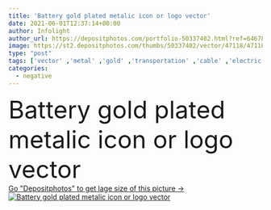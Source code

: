 ```yaml
---
title: 'Battery gold plated metalic icon or logo vector'
date: 2021-06-01T12:37:14+00:00
author: Infolight
author_url: https://depositphotos.com/portfolio-50337402.html?ref=64678756
image: https://st2.depositphotos.com/thumbs/50337402/vector/47118/471188584/api_thumb_450.jpg?forcejpeg=true
type: "post"
tags: ['vector' ,'metal' ,'gold' ,'transportation' ,'cable' ,'electric' ,'electricity' ,'power' ,'car' ,'icon' ,'industry' ,'electronics' ,'poles' ,'metallic' ,'negative' ,'positive' ,'battery' ,'starter' ,'logo' ,'source' ,'miscellaneous' ,'eps' ,'premium' ,'tools and utensils' ,'construction and tools' ]
categories: 
  - negative
---
```

<div aling="center">
            <font size="60"> Battery gold plated metalic icon or logo vector</font>   
</div>
<div>
    <a href='https://st2.depositphotos.com/thumbs/50337402/vector/47118/471188584/api_thumb_450.jpg?forcejpeg=true?ref=64678756' target=_blank > Go "Depositphotos" to get lage size of this picture ->
        <img href='https://st2.depositphotos.com/thumbs/50337402/vector/47118/471188584/api_thumb_450.jpg?forcejpeg=true?ref=64678756' src='https://st2.depositphotos.com/50337402/47118/v/950/depositphotos_471188584-stock-illustration-battery-gold-plated-metalic-icon.jpg?forcejpeg=true' alt='Battery gold plated metalic icon or logo vector' >
    </a>
</div>
